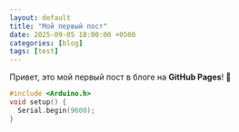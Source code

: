 ```yaml
---
layout: default
title: "Мой первый пост"
date: 2025-09-05 18:00:00 +0500
categories: [blog]
tags: [test]
---
```


Привет, это мой первый пост в блоге на **GitHub Pages**! 🎉  

```cpp
#include <Arduino.h>
void setup() {
  Serial.begin(9600);
}
```
